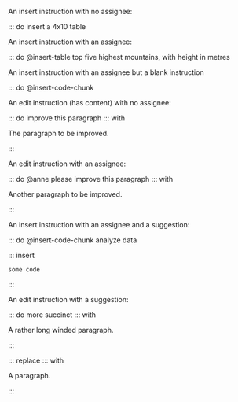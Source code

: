 An insert instruction with no assignee:

::: do insert a 4x10 table

An insert instruction with an assignee:

::: do @insert-table top five highest mountains, with height in metres

An insert instruction with an assignee but a blank instruction

::: do @insert-code-chunk 

An edit instruction (has content) with no assignee:

::: do improve this paragraph
::: with

The paragraph to be improved.

:::

An edit instruction with an assignee:

::: do @anne please improve this paragraph
::: with

Another paragraph to be improved.

:::

An insert instruction with an assignee and a suggestion:

::: do @insert-code-chunk analyze data

::: insert

```exec
some code
```

:::

An edit instruction with a suggestion:

::: do more succinct
::: with

A rather long winded paragraph.

:::

::: replace
::: with

A paragraph.

:::
